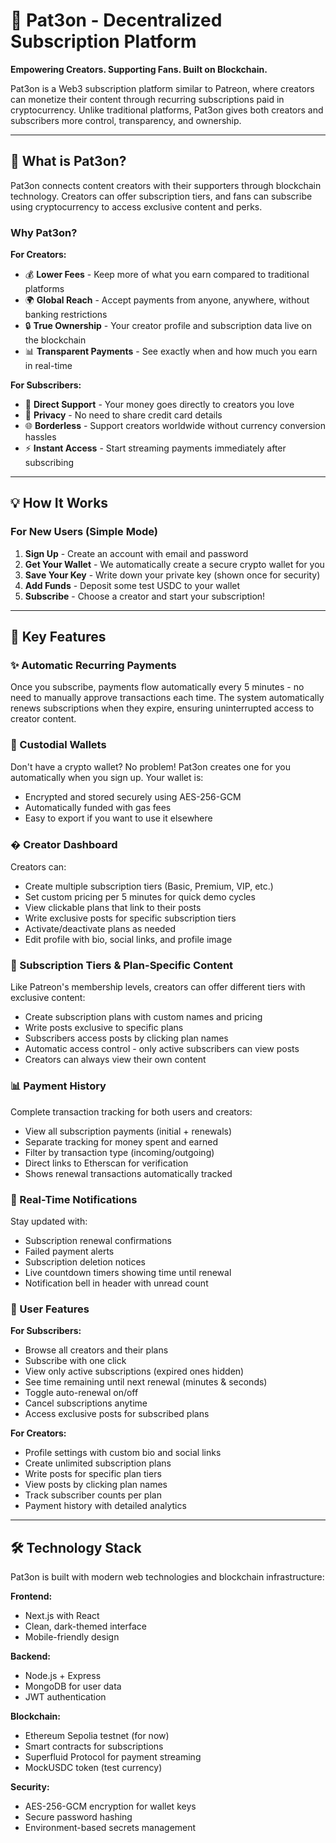 # 🎯 Pat3on - Decentralized Subscription Platform

**Empowering Creators. Supporting Fans. Built on Blockchain.**

Pat3on is a Web3 subscription platform similar to Patreon, where creators can monetize their content through recurring subscriptions paid in cryptocurrency. Unlike traditional platforms, Pat3on gives both creators and subscribers more control, transparency, and ownership.

---

## 🌟 What is Pat3on?

Pat3on connects content creators with their supporters through blockchain technology. Creators can offer subscription tiers, and fans can subscribe using cryptocurrency to access exclusive content and perks.

### Why Pat3on?

**For Creators:**
- 💰 **Lower Fees** - Keep more of what you earn compared to traditional platforms
- 🌍 **Global Reach** - Accept payments from anyone, anywhere, without banking restrictions
- 🔒 **True Ownership** - Your creator profile and subscription data live on the blockchain
- 📊 **Transparent Payments** - See exactly when and how much you earn in real-time

**For Subscribers:**
- 🎁 **Direct Support** - Your money goes directly to creators you love
- 🔐 **Privacy** - No need to share credit card details
- 🌐 **Borderless** - Support creators worldwide without currency conversion hassles
- ⚡ **Instant Access** - Start streaming payments immediately after subscribing

---

## 💡 How It Works

### For New Users (Simple Mode)
1. **Sign Up** - Create an account with email and password
2. **Get Your Wallet** - We automatically create a secure crypto wallet for you
3. **Save Your Key** - Write down your private key (shown once for security)
4. **Add Funds** - Deposit some test USDC to your wallet
5. **Subscribe** - Choose a creator and start your subscription!


---

## 🎨 Key Features

### ✨ Automatic Recurring Payments
Once you subscribe, payments flow automatically every 5 minutes - no need to manually approve transactions each time. The system automatically renews subscriptions when they expire, ensuring uninterrupted access to creator content.

### 🔐 Custodial Wallets
Don't have a crypto wallet? No problem! Pat3on creates one for you automatically when you sign up. Your wallet is:
- Encrypted and stored securely using AES-256-GCM
- Automatically funded with gas fees
- Easy to export if you want to use it elsewhere

### � Creator Dashboard
Creators can:
- Create multiple subscription tiers (Basic, Premium, VIP, etc.)
- Set custom pricing per 5 minutes for quick demo cycles
- View clickable plans that link to their posts
- Write exclusive posts for specific subscription tiers
- Activate/deactivate plans as needed
- Edit profile with bio, social links, and profile image

### 🎯 Subscription Tiers & Plan-Specific Content
Like Patreon's membership levels, creators can offer different tiers with exclusive content:
- Create subscription plans with custom names and pricing
- Write posts exclusive to specific plans
- Subscribers access posts by clicking plan names
- Automatic access control - only active subscribers can view posts
- Creators can always view their own content

### 📊 Payment History
Complete transaction tracking for both users and creators:
- View all subscription payments (initial + renewals)
- Separate tracking for money spent and earned
- Filter by transaction type (incoming/outgoing)
- Direct links to Etherscan for verification
- Shows renewal transactions automatically tracked

### 🔔 Real-Time Notifications
Stay updated with:
- Subscription renewal confirmations
- Failed payment alerts
- Subscription deletion notices
- Live countdown timers showing time until renewal
- Notification bell in header with unread count

### 👤 User Features
**For Subscribers:**
- Browse all creators and their plans
- Subscribe with one click
- View only active subscriptions (expired ones hidden)
- See time remaining until next renewal (minutes & seconds)
- Toggle auto-renewal on/off
- Cancel subscriptions anytime
- Access exclusive posts for subscribed plans

**For Creators:**
- Profile settings with custom bio and social links
- Create unlimited subscription plans
- Write posts for specific plan tiers
- View posts by clicking plan names
- Track subscriber counts per plan
- Payment history with detailed analytics

---

## 🛠️ Technology Stack

Pat3on is built with modern web technologies and blockchain infrastructure:

**Frontend:**
- Next.js with React
- Clean, dark-themed interface
- Mobile-friendly design

**Backend:**
- Node.js + Express
- MongoDB for user data
- JWT authentication

**Blockchain:**
- Ethereum Sepolia testnet (for now)
- Smart contracts for subscriptions
- Superfluid Protocol for payment streaming
- MockUSDC token (test currency)

**Security:**
- AES-256-GCM encryption for wallet keys
- Secure password hashing
- Environment-based secrets management
